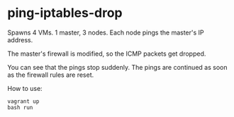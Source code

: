 ping-iptables-drop
==================

Spawns 4 VMs. 1 master, 3 nodes. Each node pings the master's IP address.

The master's firewall is modified, so the ICMP packets get dropped.

You can see that the pings stop suddenly.
The pings are continued as soon as the firewall rules are reset.

How to use:

```
vagrant up
bash run
```
